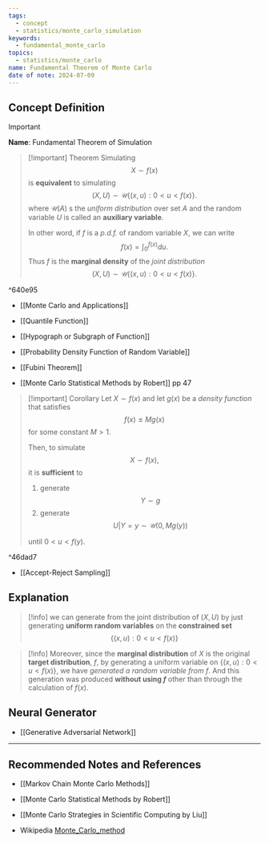 ```yaml
---
tags:
  - concept
  - statistics/monte_carlo_simulation
keywords:
  - fundamental_monte_carlo
topics:
  - statistics/monte_carlo
name: Fundamental Theorem of Monte Carlo
date of note: 2024-07-09
---
```


## Concept Definition

>[!important]
>**Name**: Fundamental Theorem of Simulation

>[!important] Theorem
>Simulating $$X \sim f(x)$$ is **equivalent** to simulating $$(X, U) \sim \mathcal{U}\left\{ (x,u):  0 < u < f(x) \right\}. $$ where $\mathcal{U}(A)$ s the *uniform distribution* over set $A$ and the random variable $U$ is called an **auxiliary variable**.
>
>In other word, if $f$ is a *p.d.f.* of random variable $X$, we can write
>$$
>f(x) = \int_{0}^{f(x)}du.
>$$
>Thus $f$ is the **marginal density** of the *joint distribution* $$(X, U) \sim \mathcal{U}\left\{ (x,u):  0 < u < f(x) \right\}. $$

^640e95

- [[Monte Carlo and Applications]]
- [[Quantile Function]]
- [[Hypograph or Subgraph of Function]]
- [[Probability Density Function of Random Variable]]
- [[Fubini Theorem]]

- [[Monte Carlo Statistical Methods by Robert]] pp 47


>[!important] Corollary
>Let $X \sim f(x)$ and let $g(x)$ be a *density function* that satisfies 
>$$f(x) \le M g(x)$$ for some constant $M > 1$. 
>
>Then, to simulate $$X \sim f(x),$$ it is **sufficient** to 
>1. generate $$Y \sim g$$
>2. generate $$U|Y=y \sim \mathcal{U}(0, Mg(y))$$ 
>
>until $0 < u <f(y).$

^46dad7

- [[Accept-Reject Sampling]]

## Explanation

>[!info]
>we can generate from the joint distribution of $(X, U)$ by just generating **uniform random variables** on the **constrained set**
>$$\left\{ (x,u):  0 < u < f(x) \right\}$$

>[!info]
>Moreover, since the **marginal distribution** of $X$ is the original **target distribution**, $f$, by generating a uniform variable on $\left\{ (x,u):  0 < u < f(x) \right\}$, we have *generated a random variable from* $f$. And this generation was produced **without using $f$** other than through the calculation of $f(x)$.

## Neural Generator

- [[Generative Adversarial Network]]



-----------
##  Recommended Notes and References



- [[Markov Chain Monte Carlo Methods]]


- [[Monte Carlo Statistical Methods by Robert]]
- [[Monte Carlo Strategies in Scientific Computing by Liu]]
- Wikipedia [Monte_Carlo_method](https://en.wikipedia.org/wiki/Monte_Carlo_method)